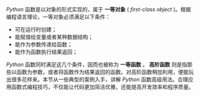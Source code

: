 _Python_ 函数是以对象的形式实现的，属于 **一等对象** ( _first-class object_ )。根据编程语言理论，一等对象必须满足以下条件：

-   可在运行时创建；
-   能赋值给变量或者某种数据结构；
-   能作为参数传递给函数；
-   能作为函数执行结果返回；

_Python_ 函数同时满足这几个条件，因而也被称为 **一等函数** 。 **高阶函数** 则是指那些以函数为参数，或者将函数作为结果返回的函数。对高阶函数稍加利用，便能玩出很多花样来。本节从一些典型的案例入手，讲解 _Python_ 函数高级用法。合理应用函数式编程技巧，不仅能让代码更加简洁优雅，还能提高开发效率和程序质量。